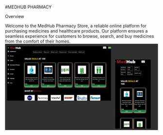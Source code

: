 #MEDHUB PHARMACY

Overview

Welcome to the MedHub Pharmacy Store, a reliable online platform for purchasing medicines and healthcare products. Our platform ensures a seamless experience for customers to browse, search, and buy medicines from the comfort of their homes.
![image alt](https://github.com/kartik3030/MedHub/blob/main/Untitled%20design.png?raw=true)
